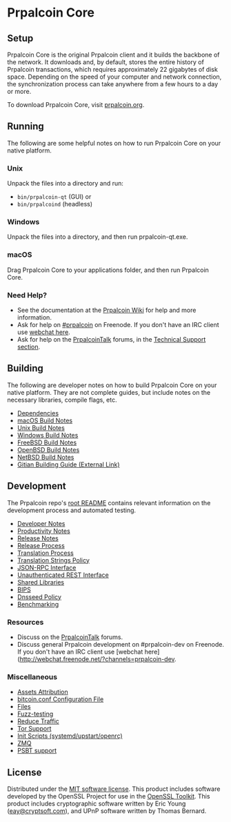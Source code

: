 Prpalcoin Core
=============

Setup
---------------------
Prpalcoin Core is the original Prpalcoin client and it builds the backbone of the network. It downloads and, by default, stores the entire history of Prpalcoin transactions, which requires approximately 22 gigabytes of disk space. Depending on the speed of your computer and network connection, the synchronization process can take anywhere from a few hours to a day or more.

To download Prpalcoin Core, visit [prpalcoin.org](https://prpalcoin.org/).

Running
---------------------
The following are some helpful notes on how to run Prpalcoin Core on your native platform.

### Unix

Unpack the files into a directory and run:

- `bin/prpalcoin-qt` (GUI) or
- `bin/prpalcoind` (headless)

### Windows

Unpack the files into a directory, and then run prpalcoin-qt.exe.

### macOS

Drag Prpalcoin Core to your applications folder, and then run Prpalcoin Core.

### Need Help?

* See the documentation at the [Prpalcoin Wiki](https://prpalcoin.info/)
for help and more information.
* Ask for help on [#prpalcoin](http://webchat.freenode.net?channels=prpalcoin) on Freenode. If you don't have an IRC client use [webchat here](http://webchat.freenode.net?channels=prpalcoin).
* Ask for help on the [PrpalcoinTalk](https://prpalcointalk.io/) forums, in the [Technical Support section](https://prpalcointalk.io/c/technical-support).

Building
---------------------
The following are developer notes on how to build Prpalcoin Core on your native platform. They are not complete guides, but include notes on the necessary libraries, compile flags, etc.

- [Dependencies](dependencies.md)
- [macOS Build Notes](build-osx.md)
- [Unix Build Notes](build-unix.md)
- [Windows Build Notes](build-windows.md)
- [FreeBSD Build Notes](build-freebsd.md)
- [OpenBSD Build Notes](build-openbsd.md)
- [NetBSD Build Notes](build-netbsd.md)
- [Gitian Building Guide (External Link)](https://github.com/bitcoin-core/docs/blob/master/gitian-building.md)

Development
---------------------
The Prpalcoin repo's [root README](/README.md) contains relevant information on the development process and automated testing.

- [Developer Notes](developer-notes.md)
- [Productivity Notes](productivity.md)
- [Release Notes](release-notes.md)
- [Release Process](release-process.md)
- [Translation Process](translation_process.md)
- [Translation Strings Policy](translation_strings_policy.md)
- [JSON-RPC Interface](JSON-RPC-interface.md)
- [Unauthenticated REST Interface](REST-interface.md)
- [Shared Libraries](shared-libraries.md)
- [BIPS](bips.md)
- [Dnsseed Policy](dnsseed-policy.md)
- [Benchmarking](benchmarking.md)

### Resources
* Discuss on the [PrpalcoinTalk](https://prpalcointalk.io/) forums.
* Discuss general Prpalcoin development on #prpalcoin-dev on Freenode. If you don't have an IRC client use [webchat here](http://webchat.freenode.net/?channels=prpalcoin-dev.

### Miscellaneous
- [Assets Attribution](assets-attribution.md)
- [bitcoin.conf Configuration File](bitcoin-conf.md)
- [Files](files.md)
- [Fuzz-testing](fuzzing.md)
- [Reduce Traffic](reduce-traffic.md)
- [Tor Support](tor.md)
- [Init Scripts (systemd/upstart/openrc)](init.md)
- [ZMQ](zmq.md)
- [PSBT support](psbt.md)

License
---------------------
Distributed under the [MIT software license](/COPYING).
This product includes software developed by the OpenSSL Project for use in the [OpenSSL Toolkit](https://www.openssl.org/). This product includes
cryptographic software written by Eric Young ([eay@cryptsoft.com](mailto:eay@cryptsoft.com)), and UPnP software written by Thomas Bernard.
